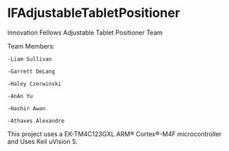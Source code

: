 # IFAdjustableTabletPositioner
Innovation Fellows Adjustable Tablet Positioner Team 


Team Members:

	-Liam Sullivan

	-Garrett DeLang 

	-Haley Czerwinski

	-AnAn Yu

	-Hashir Awan

	-Athaxes Alexandre 


This project uses a EK-TM4C123GXL ARM® Cortex®-M4F microcontroller and Uses Keil uVision 5. 